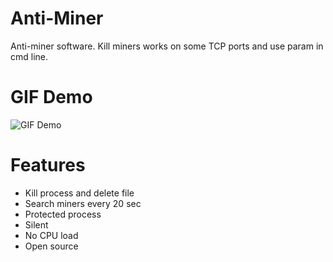 # Anti-Miner
Anti-miner software. Kill miners works on some TCP ports and use param in cmd line.

# GIF Demo
![GIF Demo](https://i.imgur.com/5VoOWY8.gif)

# Features
- Kill process and delete file
- Search miners every 20 sec
- Protected process
- Silent
- No CPU load
- Open source
